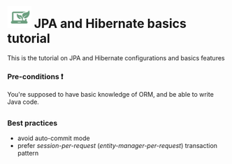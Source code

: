 # <img src="https://raw.githubusercontent.com/bobocode-projects/resources/master/image/logo_transparent_background.png" height=50/> JPA and Hibernate basics tutorial

This is the tutorial on JPA and Hibernate configurations and basics features
### Pre-conditions :heavy_exclamation_mark:
You're supposed to have basic knowledge of ORM, and be able to write Java code.  
##
### Best practices
* avoid auto-commit mode
* prefer *session-per-request* (*entity-manager-per-request*) transaction pattern

